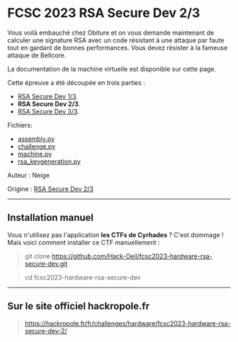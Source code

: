 # FCSC 2023 RSA Secure Dev 2/3

Vous voilà embauché chez Obiture et on vous demande maintenant de calculer une signature RSA avec un code résistant à une attaque par faute tout en gardant de bonnes performances. Vous devez résister à la fameuse attaque de Bellcore.

La documentation de la machine virtuelle est disponible sur cette page.


Cette épreuve a été découpée en trois parties :
- [RSA Secure Dev 1/3](README_1_3.md).
- **RSA Secure Dev 2/3**.
- [RSA Secure Dev 3/3](README_3_3.md).

Fichiers:
- [assembly.py](assembly.py)
- [challenge.py](challenge.py)
- [machine.py](machine.py)
- [rsa_keygeneration.py](rsa_keygeneration.py)



Auteur : Neige

Origine : [RSA Secure Dev 2/3](https://hackropole.fr/fr/challenges/hardware/fcsc2023-hardware-rsa-secure-dev-2/)

-----------

## Installation manuel
Vous n'utilisez pas l'application **les CTFs de Cyrhades** ? C'est dommage !
Mais voici comment installer ce CTF manuellement :

> git clone https://github.com/Hack-Oeil/fcsc2023-hardware-rsa-secure-dev.git

> cd fcsc2023-hardware-rsa-secure-dev

-----------


## Sur le site officiel hackropole.fr
> https://hackropole.fr/fr/challenges/hardware/fcsc2023-hardware-rsa-secure-dev-2/